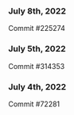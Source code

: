 ### July 8th, 2022

Commit #225274

### July 5th, 2022

Commit #314353


### July 4th, 2022

Commit #72281
